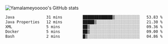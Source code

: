 ![Yamalameyooooo's GitHub stats](https://github-readme-stats.vercel.app/api?username=yamalameyooooo&theme=transparent&show_icons=true\&show=reviews,discussions_started,discussions_answered,prs_merged,prs_merged_percentage)

<!--START_SECTION:waka-->

```txt
Java              31 mins         █████████████▒░░░░░░░░░░░   53.83 %
Java Properties   12 mins         █████▒░░░░░░░░░░░░░░░░░░░   21.30 %
XML               5 mins          ██▒░░░░░░░░░░░░░░░░░░░░░░   09.36 %
Docker            5 mins          ██▒░░░░░░░░░░░░░░░░░░░░░░   09.00 %
Bash              2 mins          █▒░░░░░░░░░░░░░░░░░░░░░░░   04.86 %
```

<!--END_SECTION:waka-->
